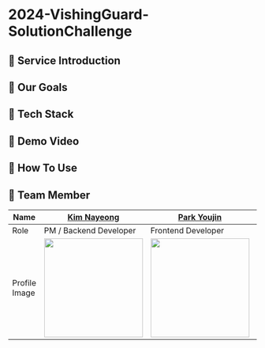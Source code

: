 # 2024-VishingGuard-SolutionChallenge
## 🚨 Service Introduction
## 🚨 Our Goals
## 🚨 Tech Stack
## 🚨 Demo Video
## 🚨 How To Use
## 🚨 Team Member
| Name | [Kim Nayeong](https://github.com/nanna29) | [Park Youjin](https://github.com/youjin09222) | [Kim Chaeyeon](https://github.com/chaeyeoniklmw) | [Ha Yourim](https://github.com/YulimHa) |
| --- | --- | --- |--- | --- |
| Role | PM / Backend Developer | Frontend Developer | AI/ML Developer | UI/UX Designer |
| Profile Image | <img src="https://image.dongascience.com/Photo/2020/03/5bddba7b6574b95d37b6079c199d7101.jpg" width="200"/> | <img src="https://image.dongascience.com/Photo/2020/03/5bddba7b6574b95d37b6079c199d7101.jpg" width="200"/> | <img src="https://image.dongascience.com/Photo/2020/03/5bddba7b6574b95d37b6079c199d7101.jpg" width="200"/> | <img src="https://image.dongascience.com/Photo/2020/03/5bddba7b6574b95d37b6079c199d7101.jpg" width="200"/> |
